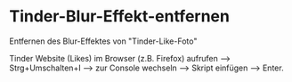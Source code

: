 # Tinder-Blur-Effekt-entfernen
Entfernen des Blur-Effektes von "Tinder-Like-Foto"

Tinder Website (Likes) im Browser (z.B. Firefox) aufrufen --> Strg+Umschalten+I --> zur Console wechseln --> Skript einfügen --> Enter.
